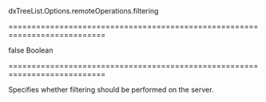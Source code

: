 <!--id-->dxTreeList.Options.remoteOperations.filtering<!--/id-->
===========================================================================
<!--default-->false<!--/default-->
<!--type-->Boolean<!--/type-->
===========================================================================

<!--shortDescription-->
Specifies whether filtering should be performed on the server.
<!--/shortDescription-->

<!--fullDescription-->

<!--/fullDescription-->
